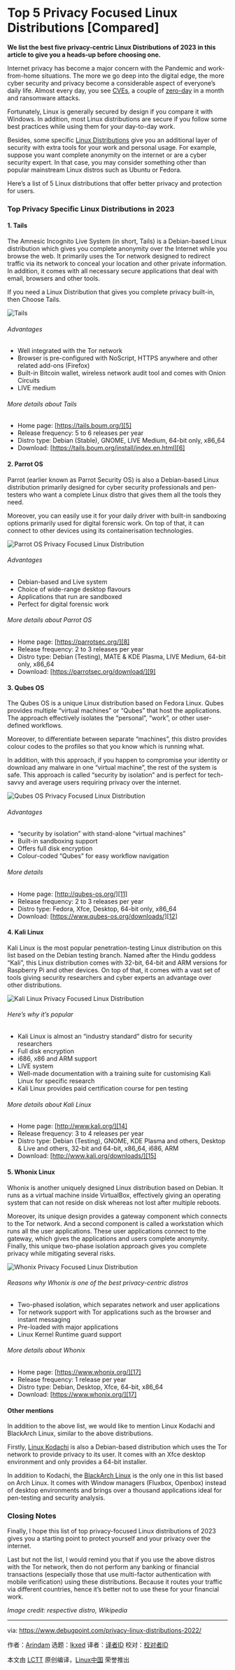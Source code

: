 [#]: subject: "Top 5 Privacy Focused Linux Distributions [Compared]"
[#]: via: "https://www.debugpoint.com/privacy-linux-distributions-2022/"
[#]: author: "Arindam https://www.debugpoint.com/author/admin1/"
[#]: collector: "lkxed"
[#]: translator: " "
[#]: reviewer: " "
[#]: publisher: " "
[#]: url: " "

Top 5 Privacy Focused Linux Distributions [Compared]
======

**We list the best five privacy-centric Linux Distributions of 2023 in this article to give you a heads-up before choosing one.**

Internet privacy has become a major concern with the Pandemic and work-from-home situations. The more we go deep into the digital edge, the more cyber security and privacy become a considerable aspect of everyone’s daily life. Almost every day, you see [CVEs][1], a couple of [zero-day][2] in a month and ransomware attacks.

Fortunately, Linux is generally secured by design if you compare it with Windows. In addition, most Linux distributions are secure if you follow some best practices while using them for your day-to-day work.

Besides, some specific [Linux Distributions][3] give you an additional layer of security with extra tools for your work and personal usage. For example, suppose you want complete anonymity on the internet or are a cyber security expert. In that case, you may consider something other than popular mainstream Linux distros such as Ubuntu or Fedora.

Here’s a list of 5 Linux distributions that offer better privacy and protection for users.

### Top Privacy Specific Linux Distributions in 2023

#### 1. Tails

The Amnesic Incognito Live System (in short, Tails) is a Debian-based Linux distribution which gives you complete anonymity over the Internet while you browse the web. It primarily uses the Tor network designed to redirect traffic via its network to conceal your location and other private information. In addition, it comes with all necessary secure applications that deal with email, browsers and other tools.

If you need a Linux Distribution that gives you complete privacy built-in, then Choose Tails.

![Tails][4]

###### Advantages

- Well integrated with the Tor network
- Browser is pre-configured with NoScript, HTTPS anywhere and other related add-ons (Firefox)
- Built-in Bitcoin wallet, wireless network audit tool and comes with Onion Circuits
- LIVE medium

###### More details about Tails

- Home page: [https://tails.boum.org/][5]
- Release frequency: 5 to 6 releases per year
- Distro type: Debian (Stable), GNOME, LIVE Medium, 64-bit only, x86_64
- Download: [https://tails.boum.org/install/index.en.html][6]

#### 2. Parrot OS

Parrot (earlier known as Parrot Security OS) is also a Debian-based Linux distribution primarily designed for cyber security professionals and pen-testers who want a complete Linux distro that gives them all the tools they need.

Moreover, you can easily use it for your daily driver with built-in sandboxing options primarily used for digital forensic work. On top of that, it can connect to other devices using its containerisation technologies.

![Parrot OS Privacy Focused Linux Distribution][7]

###### Advantages

- Debian-based and Live system
- Choice of wide-range desktop flavours
- Applications that run are sandboxed
- Perfect for digital forensic work

###### More details about Parrot OS

- Home page: [https://parrotsec.org/][8]
- Release frequency: 2 to 3 releases per year
- Distro type: Debian (Testing), MATE & KDE Plasma, LIVE Medium, 64-bit only, x86_64
- Download: [https://parrotsec.org/download/][9]

#### 3. Qubes OS

The Qubes OS is a unique Linux distribution based on Fedora Linux. Qubes provides multiple “virtual machines” or “Qubes” that host the applications. The approach effectively isolates the “personal”, “work”, or other user-defined workflows.

Moreover, to differentiate between separate “machines”, this distro provides colour codes to the profiles so that you know which is running what.

In addition, with this approach, if you happen to compromise your identity or download any malware in one “virtual machine”, the rest of the system is safe. This approach is called “security by isolation” and is perfect for tech-savvy and average users requiring privacy over the internet.

![Qubes OS Privacy Focused Linux Distribution][10]

###### Advantages

- “security by isolation” with stand-alone “virtual machines”
- Built-in sandboxing support
- Offers full disk encryption
- Colour-coded “Qubes” for easy workflow navigation

###### More details

- Home page: [http://qubes-os.org/][11]
- Release frequency: 2 to 3 releases per year
- Distro type: Fedora, Xfce, Desktop, 64-bit only, x86_64
- Download: [https://www.qubes-os.org/downloads/][12]

#### 4. Kali Linux

Kali Linux is the most popular penetration-testing Linux distribution on this list based on the Debian testing branch. Named after the Hindu goddess “Kali”, this Linux distribution comes with 32-bit, 64-bit and ARM versions for Raspberry Pi and other devices. On top of that, it comes with a vast set of tools giving security researchers and cyber experts an advantage over other distributions.

![Kali Linux Privacy Focused Linux Distribution][13]

###### Here’s why it’s popular

- Kali Linux is almost an “industry standard” distro for security researchers
- Full disk encryption
- i686, x86 and ARM support
- LIVE system
- Well-made documentation with a training suite for customising Kali Linux for specific research
- Kali Linux provides paid certification course for pen testing

###### More details about Kali Linux

- Home page: [http://www.kali.org/][14]
- Release frequency: 3 to 4 releases per year
- Distro type: Debian (Testing), GNOME, KDE Plasma and others, Desktop & Live and others, 32-bit and 64-bit, x86_64, i686, ARM
- Download: [http://www.kali.org/downloads/][15]

#### 5. Whonix Linux

Whonix is another uniquely designed Linux distribution based on Debian. It runs as a virtual machine inside VirtualBox, effectively giving an operating system that can not reside on disk whereas not lost after multiple reboots.

Moreover, its unique design provides a gateway component which connects to the Tor network. And a second component is called a workstation which runs all the user applications. These user applications connect to the gateway, which gives the applications and users complete anonymity. Finally, this unique two-phase isolation approach gives you complete privacy while mitigating several risks.

![Whonix Privacy Focused Linux Distribution][16]

###### Reasons why Whonix is one of the best privacy-centric distros

- Two-phased isolation, which separates network and user applications
- Tor network support with Tor applications such as the browser and instant messaging
- Pre-loaded with major applications
- Linux Kernel Runtime guard support

###### More details about Whonix

- Home page: [https://www.whonix.org/][17]
- Release frequency: 1 release per year
- Distro type: Debian, Desktop, Xfce, 64-bit, x86_64
- Download: [https://www.whonix.org/][17]

#### Other mentions

In addition to the above list, we would like to mention Linux Kodachi and BlackArch Linux, similar to the above distributions.

Firstly, [Linux Kodachi][18] is also a Debian-based distribution which uses the Tor network to provide privacy to its user. It comes with an Xfce desktop environment and only provides a 64-bit installer.

In addition to Kodachi, the [BlackArch Linux][19] is the only one in this list based on Arch Linux. It comes with Window managers (Fluxbox, Openbox) instead of desktop environments and brings over a thousand applications ideal for pen-testing and security analysis.

### Closing Notes

Finally, I hope this list of top privacy-focused Linux distributions of 2023 gives you a starting point to protect yourself and your privacy over the internet.

Last but not the list, I would remind you that if you use the above distros with the Tor network, then do not perform any banking or financial transactions (especially those that use multi-factor authentication with mobile verification) using these distributions. Because it routes your traffic via different countries, hence it’s better not to use these for your financial work.

_Image credit: respective distro, Wikipedia_

--------------------------------------------------------------------------------

via: https://www.debugpoint.com/privacy-linux-distributions-2022/

作者：[Arindam][a]
选题：[lkxed][b]
译者：[译者ID](https://github.com/译者ID)
校对：[校对者ID](https://github.com/校对者ID)

本文由 [LCTT](https://github.com/LCTT/TranslateProject) 原创编译，[Linux中国](https://linux.cn/) 荣誉推出

[a]: https://www.debugpoint.com/author/admin1/
[b]: https://github.com/lkxed/
[1]: https://en.wikipedia.org/wiki/Common_Vulnerabilities_and_Exposures
[2]: https://en.wikipedia.org/wiki/Zero-day_(computing)
[3]: https://www.debugpoint.com/category/distributions
[4]: https://www.debugpoint.com/wp-content/uploads/2022/04/Tails.jpg
[5]: https://tails.boum.org/
[6]: https://tails.boum.org/install/index.en.html
[7]: https://www.debugpoint.com/wp-content/uploads/2022/04/Parrot-OS.jpg
[8]: https://parrotsec.org/
[9]: https://parrotsec.org/download/
[10]: https://www.debugpoint.com/wp-content/uploads/2022/04/Qubes-OS.jpg
[11]: http://qubes-os.org/
[12]: https://www.qubes-os.org/downloads/
[13]: https://www.debugpoint.com/wp-content/uploads/2022/04/Kali-Linux.jpg
[14]: http://www.kali.org/
[15]: http://www.kali.org/downloads/
[16]: https://www.debugpoint.com/wp-content/uploads/2022/04/Whonix.jpg
[17]: https://www.whonix.org/
[18]: https://www.digi77.com/linux-kodachi/
[19]: http://blackarch.org/